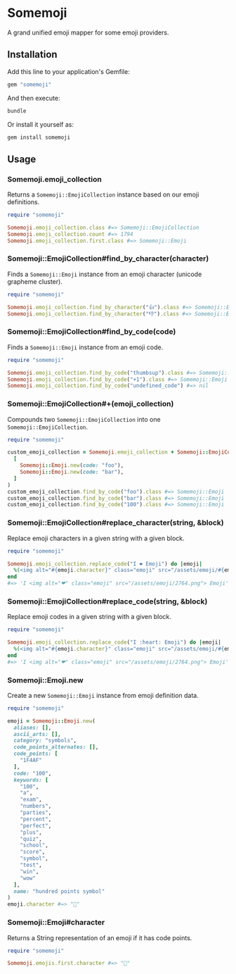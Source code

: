 # Somemoji

A grand unified emoji mapper for some emoji providers.

## Installation

Add this line to your application's Gemfile:

```ruby
gem "somemoji"
```

And then execute:

```bash
bundle
```

Or install it yourself as:

```bash
gem install somemoji
```

## Usage

### Somemoji.emoji_collection

Returns a `Somemoji::EmojiCollection` instance based on our emoji definitions.

```ruby
require "somemoji"

Somemoji.emoji_collection.class #=> Somemoji::EmojiCollection
Somemoji.emoji_collection.count #=> 1794
Somemoji.emoji_collection.first.class #=> Somemoji::Emoji
```

### Somemoji::EmojiCollection#find_by_character(character)

Finds a `Somemoji::Emoji` instance from an emoji character (unicode grapheme cluster).

```ruby
require "somemoji"

Somemoji.emoji_collection.find_by_character("👍").class #=> Somemoji::Emoji
Somemoji.emoji_collection.find_by_character("👎").class #=> Somemoji::Emoji
```

### Somemoji::EmojiCollection#find_by_code(code)

Finds a `Somemoji::Emoji` instance from an emoji code.

```ruby
require "somemoji"

Somemoji.emoji_collection.find_by_code("thumbsup").class #=> Somemoji::Emoji
Somemoji.emoji_collection.find_by_code("+1").class #=> Somemoji::Emoji
Somemoji.emoji_collection.find_by_code("undefined_code") #=> nil
```

### Somemoji::EmojiCollection#+(emoji_collection)

Compounds two `Somemoji::EmojiCollection` into one `Somemoji::EmojiCollection`.

```ruby
require "somemoji"

custom_emoji_collection = Somemoji.emoji_collection + Somemoji::EmojiCollection.new(
  [
    Somemoji::Emoji.new(code: "foo"),
    Somemoji::Emoji.new(code: "bar"),
  ]
)
custom_emoji_collection.find_by_code("foo").class #=> Somemoji::Emoji
custom_emoji_collection.find_by_code("bar").class #=> Somemoji::Emoji
custom_emoji_collection.find_by_code("100").class #=> Somemoji::Emoji
```

### Somemoji::EmojiCollection#replace_character(string, &block)

Replace emoji characters in a given string with a given block.

```ruby
require "somemoji"

Somemoji.emoji_collection.replace_code("I ❤ Emoji") do |emoji|
  %(<img alt="#{emoji.character}" class="emoji" src="/assets/emoji/#{emoji.code_points.join('-').downcase}.png">)
end
#=> 'I <img alt="❤" class="emoji" src="/assets/emoji/2764.png"> Emoji'
```

### Somemoji::EmojiCollection#replace_code(string, &block)

Replace emoji codes in a given string with a given block.

```ruby
require "somemoji"

Somemoji.emoji_collection.replace_code("I :heart: Emoji") do |emoji|
  %(<img alt="#{emoji.character}" class="emoji" src="/assets/emoji/#{emoji.code_points.join('-').downcase}.png">)
end
#=> 'I <img alt="❤" class="emoji" src="/assets/emoji/2764.png"> Emoji'
```

### Somemoji::Emoji.new

Create a new `Somemoji::Emoji` instance from emoji definition data.

```ruby
require "somemoji"

emoji = Somemoji::Emoji.new(
  aliases: [],
  ascii_arts: [],
  category: "symbols",
  code_points_alternates: [],
  code_points: [
    "1F4AF"
  ],
  code: "100",
  keywords: [
    "100",
    "a",
    "exam",
    "numbers",
    "parties",
    "percent",
    "perfect",
    "plus",
    "quiz",
    "school",
    "score",
    "symbol",
    "test",
    "win",
    "wow"
  ],
  name: "hundred points symbol"
)
emoji.character #=> "💯"
```

### Somemoji::Emoji#character

Returns a String representation of an emoji if it has code points.

```ruby
require "somemoji"

Somemoji.emojis.first.character #=> "💯"
```
